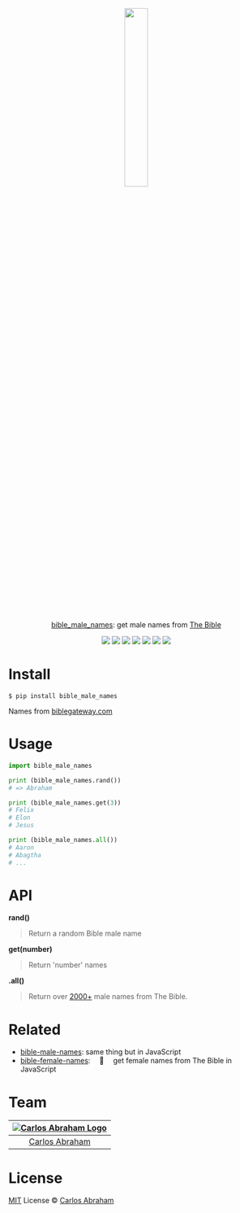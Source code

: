 
<p align="center">
	<a href="https://pypi.org/project/bible_male_names"><img src="https://cdn.abraham.gq/projects/bible-male-names/abraham.png" width="30%" height="30%"></a>
	<br>
	<br>
	<br>
	<a href="https://pypi.org/project/bible_male_names">bible_male_names</a>: get male names from <a href="https://www.google.com/search?q=The+Bible">The Bible</a>
</p>

<p align="center">
	<!-- Travis CI -->
	<a href="https://travis-ci.org/abranhe/bible-male-names.py"><img src="https://img.shields.io/travis/abranhe/bible-male-names.py.svg?logo=travis" /></a>
	<!-- LICENSE -->
	<a href="https://github.com/abranhe/bible-male-names.py/blob/master/LICENSE"><img src="https://img.shields.io/github/license/abranhe/bible-male-names.py.svg" /></a>
	<!-- pip Version -->
	<a href="https://pypi.org/project/bible-male-names"><img src="https://img.shields.io/pypi/v/bible_male_names.svg"></a>
	<!-- @abranhe -->
	<a href="https://github.com/abranhe"><img src="https://abranhe.com/badge.svg"></a>
	<!-- Cash me -->
	<a href="https://cash.me/$abranhe"><img src="https://cdn.abraham.gq/badges/cash-me.svg"></a>
	<!-- Patreon -->
	<a href="https://www.patreon.com/abranhe"><img src="https://cdn.abraham.gq/badges/patreon.svg" /></a>
	<!-- Paypal -->
	<a href="https://paypal.me/abranhe/10"><img src="https://cdn.abraham.gq/badges/paypal.svg" /></a>
</p>

# Install

```
$ pip install bible_male_names
```

Names from [biblegateway.com](https://www.biblegateway.com/resources/all-men-bible/Alphabetical-Order-All-Men)

# Usage

```py
import bible_male_names

print (bible_male_names.rand())
# => Abraham

print (bible_male_names.get(3))
# Felix
# Elon
# Jesus

print (bible_male_names.all())
# Aaron
# Abagtha
# ...
```

# API

**rand()**

> Return a random Bible male name

**get(number)**

> Return 'number' names

**.all()**

>Return over [2000+](https://github.com/abranhe/bible-male-names/blob/master/bible-male-names.json) male names from The Bible.


# Related

- [bible-male-names](https://github.com/abranhe/bible-male-names): same thing but in JavaScript
- [bible-female-names](https://github.com/abranhe/bible-female-names):  📖  get female names from The Bible in JavaScript

# Team

|[![Carlos Abraham Logo](https://avatars3.githubusercontent.com/u/21347264?s=50&v=4)](https://19cah.com)|
| :-: |
| [Carlos Abraham](https://github.com/abranhe) |


# License

[MIT](https://github.com/abranhe/bible-male-names/blob/master/LICENSE) License © [Carlos Abraham](https://github.com/abranhe/)
